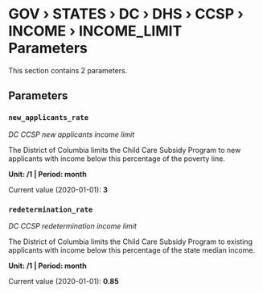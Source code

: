 # GOV › STATES › DC › DHS › CCSP › INCOME › INCOME_LIMIT Parameters

This section contains 2 parameters.

## Parameters

### `new_applicants_rate`
*DC CCSP new applicants income limit*

The District of Columbia limits the Child Care Subsidy Program to new applicants with income below this percentage of the poverty line.

**Unit: /1 | Period: month**

Current value (2020-01-01): **3**


### `redetermination_rate`
*DC CCSP redetermination income limit*

The District of Columbia limits the Child Care Subsidy Program to existing applicants with income below this percentage of the state median income.

**Unit: /1 | Period: month**

Current value (2020-01-01): **0.85**

